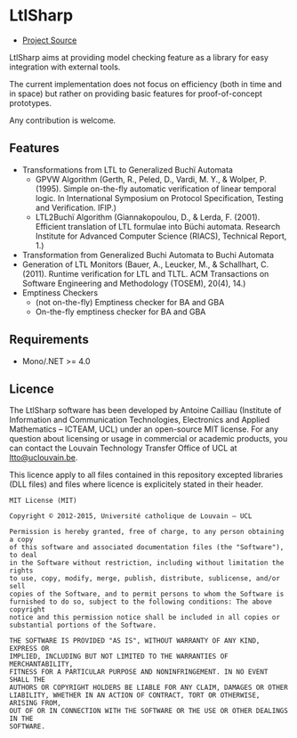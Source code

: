 # LtlSharp

* [Project Source](http://github.com/ancailliau/ltlsharp)

LtlSharp aims at providing model checking feature as a library for easy integration with external tools.

The current implementation does not focus on efficiency (both in time and in space) but rather on providing basic features for proof-of-concept prototypes.

Any contribution is welcome.

## Features
	
* Transformations from LTL to Generalized Buchï Automata
  * GPVW Algorithm (Gerth, R., Peled, D., Vardi, M. Y., & Wolper, P. (1995). Simple on-the-fly automatic verification of linear temporal logic. In International Symposium on Protocol Specification, Testing and Verification. IFIP.)
  * LTL2Buchï Algorithm (Giannakopoulou, D., & Lerda, F. (2001). Efficient translation of LTL formulae into Büchi automata. Research Institute for Advanced Computer Science (RIACS), Technical Report, 1.)
* Transformation from Generalized Buchi Automata to Buchi Automata
* Generation of LTL Monitors (Bauer, A., Leucker, M., & Schallhart, C. (2011). Runtime verification for LTL and TLTL. ACM Transactions on Software Engineering and Methodology (TOSEM), 20(4), 14.)
* Emptiness Checkers
  * (not on-the-fly) Emptiness checker for BA and GBA
  * On-the-fly emptiness checker for BA and GBA

## Requirements

* Mono/.NET >= 4.0

## Licence


The LtlSharp software has been developed by Antoine Cailliau (Institute of 
Information and Communication Technologies, Electronics and Applied Mathematics 
– ICTEAM, UCL) under an open-source MIT license. For any question about 
licensing or usage in commercial or academic products, you can contact the Louvain 
Technology Transfer Office of UCL at ltto@uclouvain.be.

This licence apply to all files contained in this repository excepted 
libraries (DLL files) and files where licence is 
explicitely stated in their header.

    MIT License (MIT)
    
    Copyright © 2012-2015, Université catholique de Louvain – UCL

    Permission is hereby granted, free of charge, to any person obtaining a copy
    of this software and associated documentation files (the "Software"), to deal
    in the Software without restriction, including without limitation the rights
    to use, copy, modify, merge, publish, distribute, sublicense, and/or sell
    copies of the Software, and to permit persons to whom the Software is
    furnished to do so, subject to the following conditions: The above copyright
    notice and this permission notice shall be included in all copies or
    substantial portions of the Software.

    THE SOFTWARE IS PROVIDED "AS IS", WITHOUT WARRANTY OF ANY KIND, EXPRESS OR
    IMPLIED, INCLUDING BUT NOT LIMITED TO THE WARRANTIES OF MERCHANTABILITY,
    FITNESS FOR A PARTICULAR PURPOSE AND NONINFRINGEMENT. IN NO EVENT SHALL THE
    AUTHORS OR COPYRIGHT HOLDERS BE LIABLE FOR ANY CLAIM, DAMAGES OR OTHER
    LIABILITY, WHETHER IN AN ACTION OF CONTRACT, TORT OR OTHERWISE, ARISING FROM,
    OUT OF OR IN CONNECTION WITH THE SOFTWARE OR THE USE OR OTHER DEALINGS IN THE
    SOFTWARE.
